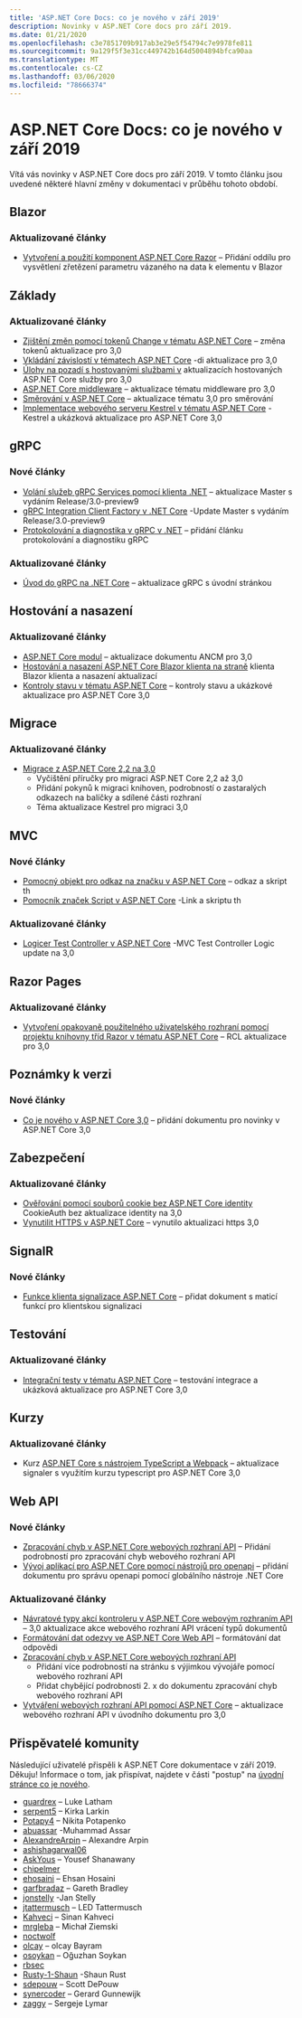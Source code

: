 ```yaml
---
title: 'ASP.NET Core Docs: co je nového v září 2019'
description: Novinky v ASP.NET Core docs pro září 2019.
ms.date: 01/21/2020
ms.openlocfilehash: c3e7851709b917ab3e29e5f54794c7e9978fe811
ms.sourcegitcommit: 9a129f5f3e31cc449742b164d5004894bfca90aa
ms.translationtype: MT
ms.contentlocale: cs-CZ
ms.lasthandoff: 03/06/2020
ms.locfileid: "78666374"
---
```

# <a name="aspnet-core-docs-whats-new-for-september-2019"></a>ASP.NET Core Docs: co je nového v září 2019

Vítá vás novinky v ASP.NET Core docs pro září 2019. V tomto článku jsou uvedené některé hlavní změny v dokumentaci v průběhu tohoto období.

## <a name="blazor"></a>Blazor

### <a name="updated-articles"></a>Aktualizované články

- [Vytvoření a použití komponent ASP.NET Core Razor](../blazor/components.md) – Přidání oddílu pro vysvětlení zřetězení parametru vázaného na data k elementu v Blazor

## <a name="fundamentals"></a>Základy

### <a name="updated-articles"></a>Aktualizované články

- [Zjištění změn pomocí tokenů Change v tématu ASP.NET Core](../fundamentals/change-tokens.md) – změna tokenů aktualizace pro 3,0
- [Vkládání závislostí v tématech ASP.NET Core](../fundamentals/dependency-injection.md) -di aktualizace pro 3,0
- [Úlohy na pozadí s hostovanými službami v](../fundamentals/host/hosted-services.md) aktualizacích hostovaných ASP.NET Core služby pro 3,0
- [ASP.NET Core middleware](../fundamentals/middleware/index.md) – aktualizace tématu middleware pro 3,0
- [Směrování v ASP.NET Core](../fundamentals/routing.md) – aktualizace tématu 3,0 pro směrování
- [Implementace webového serveru Kestrel v tématu ASP.NET Core](../fundamentals/servers/kestrel.md) -Kestrel a ukázková aktualizace pro ASP.NET Core 3,0

## <a name="grpc"></a>gRPC

### <a name="new-articles"></a>Nové články

- [Volání služeb gRPC Services pomocí klienta .NET](../grpc/client.md) – aktualizace Master s vydáním Release/3.0-preview9
- [gRPC Integration Client Factory v .NET Core](../grpc/clientfactory.md) -Update Master s vydáním Release/3.0-preview9
- [Protokolování a diagnostika v gRPC v .NET](../grpc/diagnostics.md) – přidání článku protokolování a diagnostiku gRPC

### <a name="updated-articles"></a>Aktualizované články

- [Úvod do gRPC na .NET Core](../grpc/index.md) – aktualizace gRPC s úvodní stránkou

## <a name="hosting-and-deployment"></a>Hostování a nasazení

### <a name="updated-articles"></a>Aktualizované články

- [ASP.NET Core modul](../host-and-deploy/aspnet-core-module.md) – aktualizace dokumentu ANCM pro 3,0
- [Hostování a nasazení ASP.NET Core Blazor klienta na straně](../host-and-deploy/blazor/webassembly.md) klienta Blazor klienta a nasazení aktualizací
- [Kontroly stavu v tématu ASP.NET Core](../host-and-deploy/health-checks.md) – kontroly stavu a ukázkové aktualizace pro ASP.NET Core 3,0

## <a name="migration"></a>Migrace

### <a name="updated-articles"></a>Aktualizované články

- [Migrace z ASP.NET Core 2,2 na 3,0](../migration/22-to-30.md)
  - Vyčištění příručky pro migraci ASP.NET Core 2,2 až 3,0
  - Přidání pokynů k migraci knihoven, podrobností o zastaralých odkazech na balíčky a sdílené části rozhraní
  - Téma aktualizace Kestrel pro migraci 3,0

## <a name="mvc"></a>MVC

### <a name="new-articles"></a>Nové články

- [Pomocný objekt pro odkaz na značku v ASP.NET Core](../mvc/views/tag-helpers/built-in/link-tag-helper.md) – odkaz a skript th
- [Pomocník značek Script v ASP.NET Core](../mvc/views/tag-helpers/built-in/script-tag-helper.md) -Link a skriptu th

### <a name="updated-articles"></a>Aktualizované články

- [Logicer Test Controller v ASP.NET Core](../mvc/controllers/testing.md) -MVC Test Controller Logic update na 3,0

## <a name="razor-pages"></a>Razor Pages

### <a name="updated-articles"></a>Aktualizované články

- [Vytvoření opakovaně použitelného uživatelského rozhraní pomocí projektu knihovny tříd Razor v tématu ASP.NET Core](../razor-pages/ui-class.md) – RCL aktualizace pro 3,0

## <a name="release-notes"></a>Poznámky k verzi

### <a name="new-articles"></a>Nové články

- [Co je nového v ASP.NET Core 3,0](../release-notes/aspnetcore-3.0.md) – přidání dokumentu pro novinky v ASP.NET Core 3,0

## <a name="security"></a>Zabezpečení

### <a name="updated-articles"></a>Aktualizované články

- [Ověřování pomocí souborů cookie bez ASP.NET Core identity](../security/authentication/cookie.md) CookieAuth bez aktualizace identity na 3,0
- [Vynutilit HTTPS v ASP.NET Core](../security/enforcing-ssl.md) – vynutilo aktualizaci https 3,0

## <a name="signalr"></a>SignalR

### <a name="new-articles"></a>Nové články

- [Funkce klienta signalizace ASP.NET Core](../signalr/client-features.md) – přidat dokument s maticí funkcí pro klientskou signalizaci

## <a name="testing"></a>Testování

### <a name="updated-articles"></a>Aktualizované články

- [Integrační testy v tématu ASP.NET Core](../test/integration-tests.md) – testování integrace a ukázková aktualizace pro ASP.NET Core 3,0

## <a name="tutorials"></a>Kurzy

### <a name="updated-articles"></a>Aktualizované články

- Kurz [ASP.NET Core s nástrojem TypeScript a Webpack](../tutorials/signalr-typescript-webpack.md) – aktualizace signaler s využitím kurzu typescript pro ASP.NET Core 3,0

## <a name="web-api"></a>Web API

### <a name="new-articles"></a>Nové články

- [Zpracování chyb v ASP.NET Core webových rozhraní API](../web-api/handle-errors.md) – Přidání podrobností pro zpracování chyb webového rozhraní API
- [Vývoj aplikací pro ASP.NET Core pomocí nástrojů pro openapi](../web-api/microsoft.dotnet-openapi.md) – přidání dokumentu pro správu openapi pomocí globálního nástroje .NET Core

### <a name="updated-articles"></a>Aktualizované články

- [Návratové typy akcí kontroleru v ASP.NET Core webovým rozhraním API](../web-api/action-return-types.md) – 3,0 aktualizace akce webového rozhraní API vrácení typů dokumentů
- [Formátování dat odezvy ve ASP.NET Core Web API](../web-api/advanced/formatting.md) – formátování dat odpovědi
- [Zpracování chyb v ASP.NET Core webových rozhraní API](../web-api/handle-errors.md)
  - Přidání více podrobností na stránku s výjimkou vývojáře pomocí webového rozhraní API
  - Přidat chybějící podrobnosti 2. x do dokumentu zpracování chyb webového rozhraní API
- [Vytváření webových rozhraní API pomocí ASP.NET Core](../web-api/index.md) – aktualizace webového rozhraní API v úvodního dokumentu pro 3,0

## <a name="community-contributors"></a>Přispěvatelé komunity

Následující uživatelé přispěli k ASP.NET Core dokumentace v září 2019. Děkuju! Informace o tom, jak přispívat, najdete v části "postup" na [úvodní stránce co je nového](index.yml).

- [guardrex](https://github.com/guardrex) – Luke Latham
- [serpent5](https://github.com/serpent5) – Kirka Larkin
- [Potapy4](https://github.com/Potapy4) – Nikita Potapenko
- [abuassar](https://github.com/abuassar) -Muhammad Assar
- [AlexandreArpin](https://github.com/AlexandreArpin) – Alexandre Arpin
- [ashishagarwal06](https://github.com/ashishagarwal06) 
- [AskYous](https://github.com/AskYous) – Yousef Shanawany
- [chipelmer](https://github.com/chipelmer) 
- [ehosaini](https://github.com/ehosaini) – Ehsan Hosaini
- [garfbradaz](https://github.com/garfbradaz) – Gareth Bradley
- [jonstelly](https://github.com/jonstelly) -Jan Stelly
- [jtattermusch](https://github.com/jtattermusch) – LED Tattermusch
- [Kahveci](https://github.com/kahveci) – Sinan Kahveci
- [mrgleba](https://github.com/mrgleba) – Michał Ziemski
- [noctwolf](https://github.com/noctwolf) 
- [olcay](https://github.com/olcay) – olcay Bayram
- [osoykan](https://github.com/osoykan) – Oğuzhan Soykan
- [rbsec](https://github.com/rbsec) 
- [Rusty-1-Shaun](https://github.com/rusty-1-shaun) -Shaun Rust
- [sdepouw](https://github.com/sdepouw) – Scott DePouw
- [synercoder](https://github.com/synercoder) – Gerard Gunnewijk
- [zaggy](https://github.com/zaggy) – Sergeje Lymar
